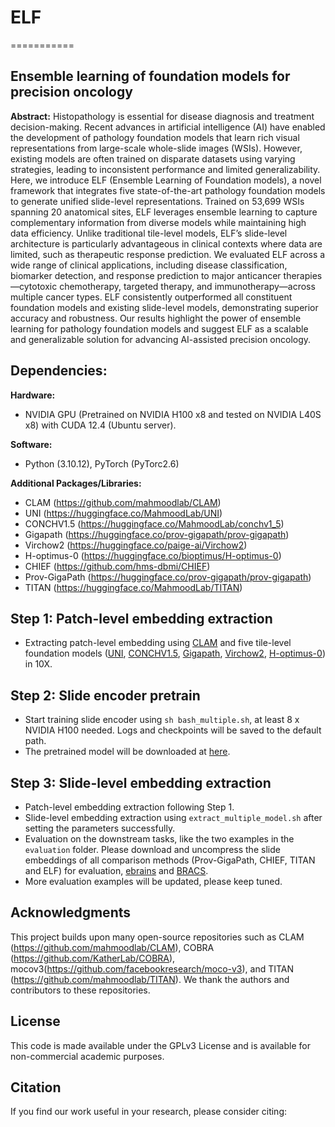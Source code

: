 # ELF
===========
## Ensemble learning of foundation models for precision oncology

**Abstract:** Histopathology is essential for disease diagnosis and treatment decision-making. Recent advances in artificial intelligence (AI) have enabled the development of pathology foundation models that learn rich visual representations from large-scale whole-slide images (WSIs). However, existing models are often trained on disparate datasets using varying strategies, leading to inconsistent performance and limited generalizability. Here, we introduce ELF (Ensemble Learning of Foundation models), a novel framework that integrates five state-of-the-art pathology foundation models to generate unified slide-level representations. Trained on 53,699 WSIs spanning 20 anatomical sites, ELF leverages ensemble learning to capture complementary information from diverse models while maintaining high data efficiency. Unlike traditional tile-level models, ELF’s slide-level architecture is particularly advantageous in clinical contexts where data are limited, such as therapeutic response prediction. We evaluated ELF across a wide range of clinical applications, including disease classification, biomarker detection, and response prediction to major anticancer therapies—cytotoxic chemotherapy, targeted therapy, and immunotherapy—across multiple cancer types. ELF consistently outperformed all constituent foundation models and existing slide-level models, demonstrating superior accuracy and robustness. Our results highlight the power of ensemble learning for pathology foundation models and suggest ELF as a scalable and generalizable solution for advancing AI-assisted precision oncology.

## Dependencies:

**Hardware:**
- NVIDIA GPU (Pretrained on NVIDIA H100 x8 and tested on NVIDIA L40S x8) with CUDA 12.4 (Ubuntu server).

**Software:**
- Python (3.10.12), PyTorch (PyTorc2.6)

**Additional Packages/Libraries:**
* CLAM (https://github.com/mahmoodlab/CLAM)
* UNI (https://huggingface.co/MahmoodLab/UNI)
* CONCHV1.5 (https://huggingface.co/MahmoodLab/conchv1_5)
* Gigapath (https://huggingface.co/prov-gigapath/prov-gigapath)
* Virchow2 (https://huggingface.co/paige-ai/Virchow2)
* H-optimus-0 (https://huggingface.co/bioptimus/H-optimus-0)
* CHIEF (https://github.com/hms-dbmi/CHIEF)
* Prov-GigaPath (https://huggingface.co/prov-gigapath/prov-gigapath)
* TITAN (https://huggingface.co/MahmoodLab/TITAN)


## Step 1: Patch-level embedding extraction
* Extracting patch-level embedding using [CLAM](https://github.com/mahmoodlab/CLAM) and five tile-level foundation models ([UNI](https://huggingface.co/MahmoodLab/UNI), [CONCHV1.5](https://huggingface.co/MahmoodLab/conchv1_5), [Gigapath](https://huggingface.co/prov-gigapath/prov-gigapath), [Virchow2](https://huggingface.co/paige-ai/Virchow2), [H-optimus-0](https://huggingface.co/bioptimus/H-optimus-0)) in 10X.  

## Step 2: Slide encoder pretrain 
* Start training slide encoder using `sh bash_multiple.sh`, at least 8 x NVIDIA H100 needed. Logs and checkpoints will be saved to the default path.
* The pretrained model will be downloaded at [here](https://drive.google.com/file/d/1eotBSohYE9vy71a-LiNxI3ZP4reUN44L/view?usp=sharing).

## Step 3: Slide-level embedding extraction
* Patch-level embedding extraction following Step 1.
* Slide-level embedding extraction using `extract_multiple_model.sh` after setting the parameters successfully.
* Evaluation on the downstream tasks, like the two examples in the `evaluation` folder. Please download and uncompress the slide embeddings of all comparison methods (Prov-GigaPath, CHIEF, TITAN and ELF) for evaluation, [ebrains](https://drive.google.com/file/d/1a38j_ABrHjO6uWNpgy0JakwvZbxxm7cI/view?usp=sharing) and [BRACS](https://drive.google.com/file/d/1YoCp02xr0FGfdsY58_JdNLcalFu17sfK/view?usp=sharing).
* More evaluation examples will be updated, please keep tuned.



## Acknowledgments
This project builds upon many open-source repositories such as CLAM (https://github.com/mahmoodlab/CLAM), COBRA (https://github.com/KatherLab/COBRA), mocov3(https://github.com/facebookresearch/moco-v3), and TITAN (https://github.com/mahmoodlab/TITAN). We thank the authors and contributors to these repositories.
## License
This code is made available under the GPLv3 License and is available for non-commercial academic purposes.
## Citation
If you find our work useful in your research, please consider citing:



